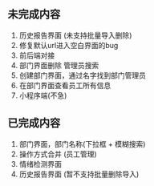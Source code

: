 ## 未完成内容

1. 历史报告界面 (未支持批量导入删除)
2. 修复默认url进入空白界面的bug
3. 前后端对接
4. 部门界面删除 管理员搜索
5. 创建部门界面，通过名字找到部门管理员
6. 在部门界面查看员工所有信息
7. 小程序端(不急)

## 已完成内容

1. 部门界面，部门名称(下拉框 + 模糊搜索)
2. 操作方式合并 (员工管理)
3. 情绪检测界面
4. 历史报告界面 (暂不支持批量删除导入)
